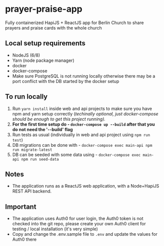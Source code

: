 # prayer-praise-app

Fully containerized HapiJS + ReactJS app for Berlin Church to share prayers and praise cards with the whole church

## Local setup requirements

- NodeJS (6/8)
- Yarn (node package manager)
- docker
- docker-compose
- Make sure PostgreSQL is not running locally otherwise there may be a port conflict with the DB started by the docker setup

## To run locally

1. Run ```yarn install``` inside web and api projects to make sure you have npm and yarn setup correctly (_techinally optional, just docker-compose should be enough to get this project running)._
2. __For the first time setup do - ```docker-compose up --build``` after that you do not need the '--build' flag__
3. Run tests as usual (individually in web and api project using ```npm run test```)
4. DB migrations can be done with - ```docker-compose exec main-api npm run migrate-latest```
5. DB can be seeded with some data using - ```docker-compose exec main-api npm run seed-data```

## Notes

- The application runs as a ReactJS web application, with a Node+HapiJS REST API backend.

## Important

- The application uses Auth0 for user login, the Auth0 token is not checked into the git repo, please create your own Auth0 client for testing / local installation (it's very simple)
- Copy and change the .env.sample file to ```.env``` and update the values for Auth0 there
